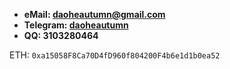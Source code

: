 - **eMail: daoheautumn@gmail.com**  
- **Telegram: [daoheautumn](https://t.me/daoheautumn)**  
- **QQ: 3103280464**  

ETH: `0xa15058F8Ca70D4fD960f804200F4b6e1d1b0ea52`
